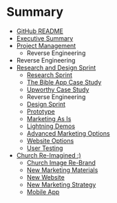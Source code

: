# Summary

* [GitHub README](README.md)
* [Executive Summary](executive_summary.md)
* [Project Management](project_management.md)
   * Reverse Engineering
* Reverse Engineering
* [Research and Design Sprint](research_and_design_sprint.md)
   * [Research Sprint](research_sprint.md)
   * [The Bible App Case Study](the_bible_app_case_study.md)
   * [Upworthy Case Study](upworthy_case_study.md)
   * Reverse Engineering
   * [Design Sprint](design_sprint.md)
   * [Prototype](prototype.md)
   * [Marketing As Is](marketing_as_is.md)
   * [Lightning Demos](lightning_demos.md)
   * [Advanced Marketing Options](advanced_marketing_options.md)
   * [Website Options](website_options.md)
   * [User Testing](user_testing.md)
* [Church Re-Imagined :)](church_re-imagined.md)
   * [Church Image Re-Brand](church_image_re-brand.md)
   * [New Marketing Materials](new_marketing_materials.md)
   * [New Website](new_website.md)
   * [New Marketing Strategy](new_marketing_strategy.md)
   * [Mobile App](mobile_app.md)

